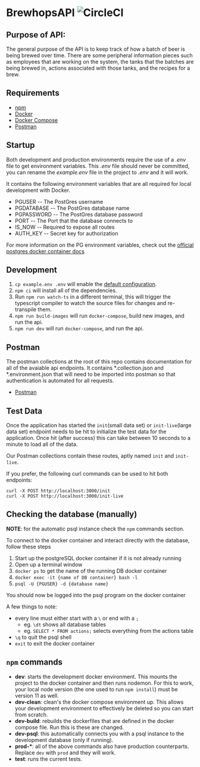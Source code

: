 # BrewhopsAPI ![CircleCI](https://circleci.com/gh/danvanhorn/brewhops-api.svg?style=svg&circle-token=0f17dce14c506204bc95e1e986c8f3f99cd725ec)

## Purpose of API:
The general purpose of the API is to keep track of how a batch of beer is being brewed over time. There are some peripheral information pieces such as employees that are working on the system, the tanks that the batches are being brewed in, actions associated with those tanks, and the recipes for a brew.


## Requirements
* [npm](https://www.npmjs.com/get-npm)
* [Docker](https://docs.docker.com/install/)
* [Docker Compose](https://docs.docker.com/compose/install/)
* [Postman](https://www.getpostman.com/)

## Startup

Both development and production environments require the use of a *.env* file to get environment variables.
This *.env* file should never be committed, you can rename the *example.env* file in the project to *.env* and it will work.

It contains the following environment variables that are all required for local development with Docker.

* PGUSER     -- The PostGres username
* PGDATABASE -- The PostGres database name 
* PGPASSWORD -- The PostGres database password
* PORT       -- The Port that the database connects to
* IS_NOW     -- Required to expose all routes
* AUTH_KEY   -- Secret key for authorization

For more information on the PG environment variables, check out the [official postgres docker container docs](https://hub.docker.com/_/postgres/)

## Development
1. `cp example.env .env` will enable the [default configuration](example.env).
1. `npm ci` will install all of the dependencies.
1. Run `npm run watch-ts` in a different terminal, this will trigger the typescript compiler to watch the source files for changes and re-transpile them.
1. `npm run build-images` will run `docker-compose`, build new images, and run the api.
1. `npm run dev` will run `docker-compose`, and run the api.

## Postman
The postman collections at the root of this repo contains documentation for all of the avaiable api endpoints. It contains *.collection.json and *.environment.json that will need to be imported into postman so that authentication is automated for all requests.
* [Postman](https://www.getpostman.com/)


## Test Data
Once the application has started the `init`(small data set) or `init-live`(large data set) endpoint needs to be hit to initialize the test data for the application.  Once hit (after success) this can take between 10 seconds to a minute to load all of the data. 

Our Postman collections contain these routes, aptly named `init` and `init-live`.

If you prefer, the following curl commands can be used to hit both endpoints:
```
curl -X POST http://localhost:3000/init
curl -X POST http://localhost:3000/init-live
```

## Checking the database (manually)

__NOTE__: for the automatic psql instance check the `npm` commands section.

To connect to the docker container and interact directly with the database, follow these steps

1. Start up the postgreSQL docker container if it is not already running
1. Open up a terminal window
1. `docker ps` to get the name of the running DB docker container
1. `docker exec -it {name of DB container} bash -l`
1. `psql -U {PGUSER} -d {database name}`

You should now be logged into the psql program on the docker container

A few things to note:

* every line must either start with a `\` or end with a `;`
  * eg. `\dt` shows all database tables
  * eg. `SELECT * FROM actions;` selects everything from the actions table
* `\q` to quit the psql shell
* `exit` to exit the docker container

## `npm` commands
* __dev__: starts the development docker environment.  This mounts the project to the docker container and then runs nodemon.  For this to work, your local node version (the one used to run `npm install`) must be version 11 as well.
* __dev-clean__: clean's the docker compose environment up.  This allows your development environment to effectively be deleted so you can start from scratch.
* __dev-build__: rebuilds the dockerfiles that are defined in the docker compose file.  Run this is these are changed.
* __dev-psql__: this automatically connects you with a psql instance to the development database (only if running).
* __prod-*__: all of the above commands also have production counterparts.  Replace `dev` with `prod` and they will work.
* __test__: runs the current tests.

